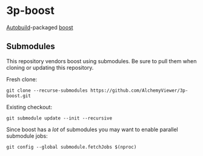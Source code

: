 # 3p-boost

[Autobuild][]-packaged [boost][]

## Submodules

This repository vendors boost using submodules. Be sure to pull them when cloning or updating this repository.

Fresh clone:
```
git clone --recurse-submodules https://github.com/AlchemyViewer/3p-boost.git
```

Existing checkout:
```
git submodule update --init --recursive
```

Since boost has a _lot_ of submodules you may want to enable parallel submodule jobs:

```
git config --global submodule.fetchJobs $(nproc)
```

[Autobuild]: https://wiki.secondlife.com/wiki/Autobuild 
[boost]: https://www.boost.org/ 